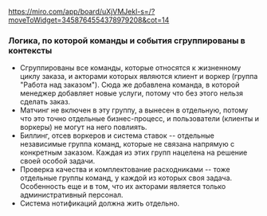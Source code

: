 https://miro.com/app/board/uXjVMJekl-s=/?moveToWidget=3458764554378979208&cot=14

### Логика, по которой команды и события сгруппированы в контексты
- Сгруппированы все команды, которые относятся к жизненному циклу заказа,
и акторами которых являются клиент и воркер (группа "Работа над заказом").
Сюда же добавлена команда, в которой менеджер добавляет новые услуги,
потому что без этого нельзя сделать заказ.
- Матчинг не включен в эту группу, а вынесен в отдельную,
потому что это точно отдельные бизнес-процесс, и пользователи (клиенты и воркеры)
не могут на него повлиять.
- Биллинг, отсев воркеров и система ставок -- отдельные независимые группа команд,
которые не связана напрямую с конкретным заказом.
Каждая из этих групп нацелена на решение своей особой задачи.
- Проверка качества и комплектование расходниками -- тоже отдельные группы команд,
у каждой из которых своя задача. Особенность еще и в том, что их акторами является только административный персонал.
- Система нотификаций должна жить отдельно.